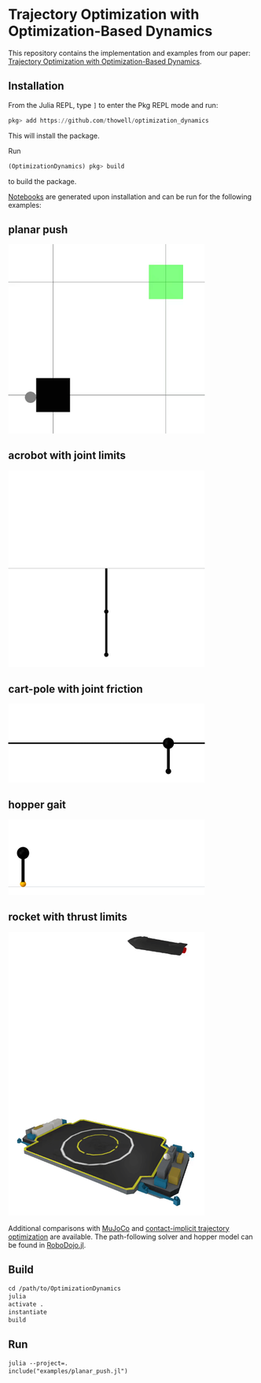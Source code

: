# Trajectory Optimization with Optimization-Based Dynamics 

This repository contains the implementation and examples from our paper: [Trajectory Optimization with Optimization-Based Dynamics](https://arxiv.org/abs/2109.04928).

## Installation
From the Julia REPL, type `]` to enter the Pkg REPL mode and run:
```julia
pkg> add https://github.com/thowell/optimization_dynamics
```
This will install the package.

Run 
```julia 
(OptimizationDynamics) pkg> build
```
to build the package.

[Notebooks](examples) are generated upon installation and can be run for the following examples:

## planar push
<img src="animations/planar_push_rotate.gif" alt="drawing" width="400"/> 

## acrobot with joint limits
<img src="animations/acrobot_joint_limits.gif" alt="drawing" width="400"/>

## cart-pole with joint friction
<img src="animations/cartpole_friction_35.gif" alt="drawing" width="400"/>

## hopper gait
<img src="animations/hopper_gait_1.gif" alt="drawing" width="400"/>

## rocket with thrust limits
<img src="animations/starship_bellyflop_landing.gif" alt="drawing" width="400"/>

Additional comparisons with [MuJoCo](examples/comparisons/acrobot) and [contact-implicit trajectory optimization](examples/comparisons/hopper.jl) are available. 
The path-following solver and hopper model can be found in [RoboDojo.jl](https://github.com/thowell/RoboDojo.jl).

## Build 
```
cd /path/to/OptimizationDynamics
julia
activate .
instantiate
build
```
## Run
```
julia --project=.
include("examples/planar_push.jl")
```